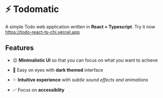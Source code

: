 # ⚡ Todomatic

A simple Todo web application written in **React + Typescript**. Try it now <https://todo-react-ts-chi.vercel.app>

## Features

- 😉 **Minimalistic UI** so that you can focus on what you want to achieve

- 👀 Easy on eyes with **dark themed** interface

- ✨ **Intuitive experience** with _subtle sound effects and animations_

- ✅ Focus on **accessiblity**
